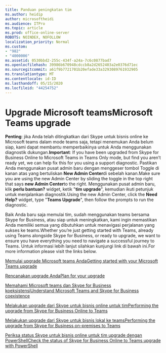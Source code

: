 ```yaml
---
title: Panduan peningkatan tim
ms.author: heidip
author: microsoftheidi
ms.audience: ITPro
ms.topic: article
ms.prod: office-online-server
ROBOTS: NOINDEX, NOFOLLOW
localization_priority: Normal
ms.custom:
- "982"
- "4000006"
ms.assetid: 0530bbd2-255c-434f-a24a-7c6c0877bad7
ms.openlocfilehash: 39986b670948cdccb8a2d2652403a2e0376d71ec
ms.sourcegitcommit: a61f9b7721701b20efade33a3293089761932905
ms.translationtype: MT
ms.contentlocale: id-ID
ms.lasthandoff: 05/15/2020
ms.locfileid: "44254752"
---
```

# <a name="microsoft-teams-upgrade"></a><span data-ttu-id="7f6f4-102">Upgrade Microsoft teams</span><span class="sxs-lookup"><span data-stu-id="7f6f4-102">Microsoft Teams upgrade</span></span>

<span data-ttu-id="7f6f4-103">**Penting**: jika Anda telah ditingkatkan dari Skype untuk bisnis online ke Microsoft teams dalam mode teams saja, tetapi menemukan Anda belum siap, kami dapat membantu memperbaikinya untuk Anda menggunakan diagnostik dukungan.</span><span class="sxs-lookup"><span data-stu-id="7f6f4-103">**Important**: If you have been upgraded from Skype for Business Online to Microsoft Teams in Teams Only mode, but find you aren’t ready yet, we can help fix this for you using a support diagnostic.</span></span> <span data-ttu-id="7f6f4-104">Pastikan Anda menggunakan pusat admin baru dengan menggeser tombol Toggle di kanan atas yang bertuliskan **New Admin Center**di sebelah kanan.</span><span class="sxs-lookup"><span data-stu-id="7f6f4-104">Make sure you are using the new Admin Center by sliding the toggle in the top right that says **new Admin Center**to the right.</span></span> <span data-ttu-id="7f6f4-105">Menggunakan pusat admin baru, klik **perlu bantuan?** widget, ketik "**tim upgrade**", kemudian ikuti petunjuk untuk menjalankan diagnostik.</span><span class="sxs-lookup"><span data-stu-id="7f6f4-105">Using the new Admin Center, click the **Need Help?** widget, type "**Teams Upgrade**", then follow the prompts to run the diagnostic.</span></span>

<span data-ttu-id="7f6f4-106">Baik Anda baru saja memulai tim, sudah menggunakan teams bersama Skype for Business, atau siap untuk meningkatkan, kami ingin memastikan Anda memiliki semua yang dibutuhkan untuk menavigasi perjalanan yang sukses ke teams.</span><span class="sxs-lookup"><span data-stu-id="7f6f4-106">Whether you’re just getting started with Teams, already using Teams alongside Skype for Business, or ready to upgrade, we want to ensure you have everything you need to navigate a successful journey to Teams.</span></span> <span data-ttu-id="7f6f4-107">Untuk informasi lebih lanjut silahkan kunjungi link di bawah ini.</span><span class="sxs-lookup"><span data-stu-id="7f6f4-107">For more information please visit the links below.</span></span>

[<span data-ttu-id="7f6f4-108">Memulai upgrade Microsoft teams Anda</span><span class="sxs-lookup"><span data-stu-id="7f6f4-108">Getting started with your Microsoft Teams upgrade</span></span>](https://docs.microsoft.com/MicrosoftTeams/upgrade-start-here)

[<span data-ttu-id="7f6f4-109">Rencanakan upgrade Anda</span><span class="sxs-lookup"><span data-stu-id="7f6f4-109">Plan for your upgrade</span></span>](https://docs.microsoft.com/MicrosoftTeams/upgrade-plan-journey)

[<span data-ttu-id="7f6f4-110">Memahami Microsoft teams dan Skype for Business koeksistensi</span><span class="sxs-lookup"><span data-stu-id="7f6f4-110">Understand Microsoft Teams and Skype for Business coexistence</span></span>](https://docs.microsoft.com/MicrosoftTeams/teams-and-skypeforbusiness-coexistence-and-interoperability)

[<span data-ttu-id="7f6f4-111">Melakukan upgrade dari Skype untuk bisnis online untuk tim</span><span class="sxs-lookup"><span data-stu-id="7f6f4-111">Performing the upgrade from Skype for Business Online to Teams</span></span>](https://docs.microsoft.com/MicrosoftTeams/upgrade-to-teams-execute-skypeforbusinessonline)

[<span data-ttu-id="7f6f4-112">Melakukan upgrade dari Skype untuk bisnis lokal ke teams</span><span class="sxs-lookup"><span data-stu-id="7f6f4-112">Performing the upgrade from Skype for Business on-premises to Teams</span></span>](https://docs.microsoft.com/MicrosoftTeams/upgrade-to-teams-execute-skypeforbusinesshybridonprem)
 
[<span data-ttu-id="7f6f4-113">Periksa status Skype untuk bisnis online untuk tim upgrade dengan PowerShell</span><span class="sxs-lookup"><span data-stu-id="7f6f4-113">Check the status of Skype for Business Online to Teams upgrade with PowerShell</span></span>](https://docs.microsoft.com/powershell/module/skype/get-csteamsupgradestatus?view=skype-ps)